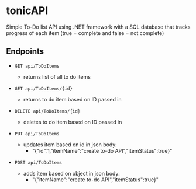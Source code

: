 # tonicAPI

Simple To-Do list API using .NET framework with a SQL database that tracks progress of each item (true = complete and false = not complete)
## Endpoints 

- ``` GET api/ToDoItems ```
  * returns list of all to do items

- ``` GET api/ToDoItems/{id} ```
  * returns to do item based on ID passed in

- ``` DELETE api/ToDoItems/{id} ```
  * deletes to do item based on ID passed in

- ``` PUT api/ToDoItems ```
  * updates item based on id in json body:
    * "{"id":1,"itemName":"create to-do API","itemStatus":true}"
    
 - ``` POST api/ToDoItems ```
    * adds item based on object in json body:
      * "{"itemName":"create to-do API","itemStatus":true}"

